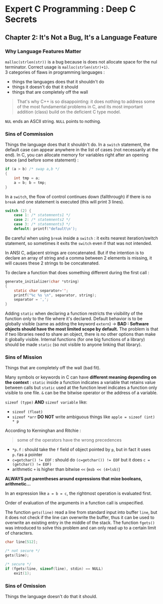 Expert C Programming : Deep C Secrets
=====================================

Chapter 2: It's Not a Bug, It's a Language Feature
--------------------------------------------------

### Why Language Features Matter
`malloc(strlen(str))` is a bug because is does not allocate space for the nul
terminator. Correct usage is `malloc(strlen(str)+1)`.\
3 categories of flaws in programming languages :
* things the languages does that it shouldn't do
* things it doesn't do that it should
* things that are completely off the wall

> That's why C++ is so disappointing: it does nothing to address some of the
> most fundamental problems in C, and its most important addition (class) build
> on the deficient C type model.

`NUL` ends an ASCII string. `NULL` points to nothing.

### Sins of Commission
Things the language does that it shouldn't do. In a `switch` statement, the
default case can appear anywhere in the list of cases (not necessarily at the
end).
In C, you can allocate memory for variables right after an opening brace (and
before some statement) :
```C
if (a > b) /* swap a,b */
{
    int tmp = a;
    a = b; b = tmp;
}
```

In a `switch`, the flow of control continues down (fallthrough) if there is no
`break` and one statement is executed (this will print 3 lines).
```C
switch (2) {
    case 1: /* statemnents1 */
    case 2: /* statemnents2 */
    case 3: /* statemnents3 */
    default: printf("default\n');
```
Be careful when using ̣`break` inside a `switch` : it exits nearest
iteration/switch statement, so sometimes it exits the `switch` even if that was not
intended.

In ANSI C, adjacent strings are concatenated. But if the intention is to declare
an array of string and a comma between 2 elements is missing, it will causes
these 2 strings to be concatenated.

To declare a function that does something different during the first call :
```C
generate_initializer(char *string)
{
    static char separator='';
    printf("%c %s \n", separator, string);
    separator = ',';
}
```

Adding `static` when declaring a function restricts the visibility of the
function only to the file where it's declared. Default behavior is to be
globally visible (same as adding the keyword `extern`) -> **BAD : Software
objects should have the most limited scope by default.** The problem is that if
two libraries need to share an object, there is no other options than make it
globally visible.
Internal functions (for one big functions of a library) should be made `static`
(so not visible to anyone linking that library).

### Sins of Mission
Things that are completely off the wall (bad fit).

Many symbols or keywords in C can have **different meaning depending on the
context** : `static` inside a function indicates a variable that retains value
between calls but `static` used at the function level indicates a function only
visible to one file. `&` can be the bitwise operator or the address of a
variable.

`sizeof (type)` **AND** `sizeof variable` like:
* `sizeof (float)`
* `sizeof *arr`
**DO NOT** write ambiguous things like `apple = sizeof (int) * p`

According to Kerninghan and Ritchie :
> some of the operators have the wrong precedences

* `*p.f` : should take the `f` field of object pointed by `p`, but in fact it
 uses `p.f`as a pointer
* `c=getchar() != EOF` : should do `(c=getchar()) != EOF` but it does `c =
  (getchar() != EOF)`
* arithmetic `+` is higher than bitwise `<<` (`msb << (4+lsb)`)

**ALWAYS put parentheses around expressions that mixe booleans, arithmetic...**

In an expression like `a = b = c`, the rightmost operation is evaluated first.

Order of evaluation of the arguments in a function call is unspecified.

The function `gets(line)` read a line from standard input into buffer `line`,
but it does not check if the line can overwrite the buffer, thus it can be used
to overwrite an existing entry in the middle of the stack. The function
`fgets()` was introduced to solve this problem and can only read up to a certain
limit of characters.
```C
char line[512];

/* not secure */
gets(line);

/* secure */
if (fgets(line, sizeof(line), stdin) == NULL)
    exit(1);
```

### Sins of Omission
Things the language doesn't do that it should.
